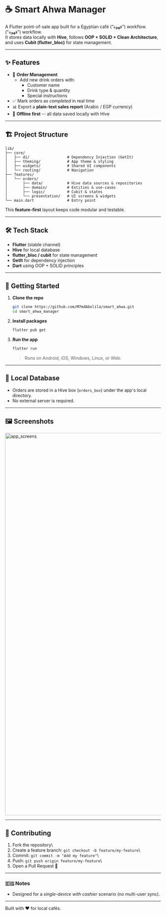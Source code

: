 # ☕ Smart Ahwa Manager

A Flutter point-of-sale app built for a Egyptian café (“قهوة”) workflow.  
("قهوة") workflow.\
It stores data locally with **Hive**, follows **OOP + SOLID + Clean
Architecture**,\
and uses **Cubit (flutter_bloc)** for state management.

------------------------------------------------------------------------

## ✨ Features

-   📝 **Order Management**
    -   Add new drink orders with:
        -   Customer name
        -   Drink type & quantity
        -   Special instructions
-   ✅ Mark orders as *completed* in real time
-   📊 Export a **plain-text sales report** (Arabic / EGP currency)
-   💾 **Offline first** -- all data saved locally with Hive

------------------------------------------------------------------------

## 🏗 Project Structure

    lib/
    ├── core/
    │   ├── di/                 # Dependency Injection (GetIt)
    │   ├── theming/            # App theme & styling
    │   ├── widgets/            # Shared UI components
    │   └── routing/            # Navigation
    ├── features/
    │   └── orders/
    │       ├── data/           # Hive data sources & repositories
    │       ├── domain/         # Entities & use-cases
    │       ├── logic/          # Cubit & states
    │       └── presentation/   # UI screens & widgets
    └── main.dart               # Entry point

This **feature-first** layout keeps code modular and testable.

------------------------------------------------------------------------

## 🛠 Tech Stack

-   **Flutter** (stable channel)
-   **Hive** for local database
-   **flutter_bloc / cubit** for state management
-   **GetIt** for dependency injection
-   **Dart** using OOP + SOLID principles

------------------------------------------------------------------------

## 🚀 Getting Started

1.  **Clone the repo**

    ``` bash
    git clone https://github.com/M7mdAbolila/smart_ahwa.git
    cd smart_ahwa_manager
    ```

2.  **Install packages**

    ``` bash
    flutter pub get
    ```

3.  **Run the app**

    ``` bash
    flutter run
    ```

    > Runs on Android, iOS, Windows, Linux, or Web.

------------------------------------------------------------------------

## 📂 Local Database

-   Orders are stored in a Hive box (`orders_box`) under the app's local
    directory.
-   No external server is required.

------------------------------------------------------------------------

## 🖼 Screenshots
<img width="1848" height="1237" alt="app_screens" src="https://github.com/user-attachments/assets/2165d930-aee7-4778-b0dd-27e1c9c204c6" />


------------------------------------------------------------------------

## 🤝 Contributing

1.  Fork the repository\
2.  Create a feature branch: `git checkout -b feature/my-feature`\
3.  Commit: `git commit -m "Add my feature"`\
4.  Push: `git push origin feature/my-feature`\
5.  Open a Pull Request 🎉

------------------------------------------------------------------------

### 🇪🇬 Notes
-   Designed for a *single-device with cashier* scenario (no multi-user
    sync).

------------------------------------------------------------------------

Built with ❤️ for local cafés.

